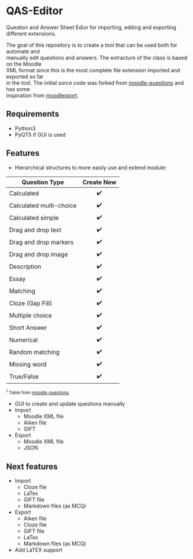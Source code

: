 # QAS-Editor
 Question and Answer Sheet Edior for importing, editing and exporting different extensions.  
 
 The goal of this repository is to create a tool that can be used both for automate and  
 manually edit questions and answers. The extracture of the class is based on the Moodle  
 XML format since this is the most complete file extension imported and exported so far  
 in the tool. The initial sorce code was forked from [moodle-questions](https://github.com/gethvi/moodle-questions) and has some  
 inspiration from [moodlexport](https://github.com/Guillaume-Garrigos/moodlexport).  

 ## Requirements
 - Python3
 - PyQT5 if GUI is used

## Features
  - Hierarchical structures to more easily use and extend module:

 | Question Type             |  Create New        |
 | ------------------------- |  :---------------: |
 | Calculated                | :heavy_check_mark: |
 | Calculated multi-choice   | :heavy_check_mark: |
 | Calculated simple         | :heavy_check_mark: |
 | Drag and drop text        | :heavy_check_mark: |
 | Drag and drop markers     | :heavy_check_mark: |
 | Drag and drop image       | :heavy_check_mark: |
 | Description               | :heavy_check_mark: |
 | Essay                     | :heavy_check_mark: |
 | Matching                  | :heavy_check_mark: |
 | Cloze (Gap Fill)          | :heavy_check_mark: |
 | Multiple choice           | :heavy_check_mark: |
 | Short Answer              | :heavy_check_mark: |
 | Numerical                 | :heavy_check_mark: |
 | Random matching           | :heavy_check_mark: |
 | Missing word              | :heavy_check_mark: | 
 | True/False                | :heavy_check_mark: |
 
 <sup><sup>1</sup> Table from [moodle-questions](https://github.com/gethvi/moodle-questions)</sup>

  - GUI to create and update questions manually
  - Import
    - Moodle XML file
    - Aiken file
    - GIFT
  - Export
    - Moodle XML file
    - JSON

## Next features
  - Import
    - Cloze file
    - LaTex
    - GIFT file
    - Markdown files (as MCQ)
  - Export
    - Aiken file 
    - Cloze file 
    - GIFT file 
    - LaTex 
    - Markdown files (as MCQ) 
  - Add LaTEX support

